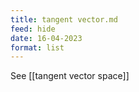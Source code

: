 ```yaml
---
title: tangent vector.md
feed: hide
date: 16-04-2023
format: list
---
```



See [[tangent vector space]]